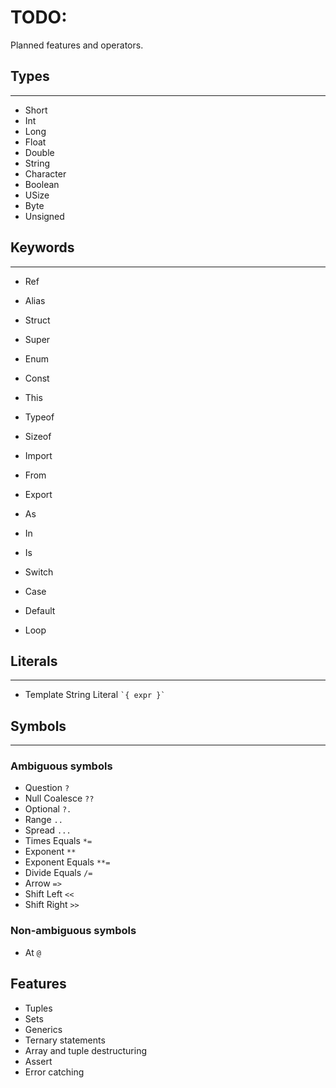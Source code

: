 # TODO:
Planned features and operators.
## Types
___
- Short
- Int
- Long
- Float
- Double
- String
- Character
- Boolean
- USize
- Byte
- Unsigned

## Keywords
___
- Ref
- Alias
- Struct
- Super
- Enum
- Const
- This   
- Typeof
- Sizeof

- Import
- From
- Export

- As 
- In
- Is

- Switch
- Case
- Default
- Loop

## Literals
___
- Template String Literal `` `{ expr }` ``

## Symbols
___
### Ambiguous symbols
- Question       `?`
- Null Coalesce   `??`
- Optional       `?.`
- Range          `..`
- Spread         `...`
- Times Equals    `*=`
- Exponent       `**`
- Exponent Equals `**=`
- Divide Equals   `/=`
- Arrow          `=>` 
- Shift Left      `<<`
- Shift Right     `>>`

### Non-ambiguous symbols
- At             `@`

## Features
- Tuples
- Sets
- Generics
- Ternary statements
- Array and tuple destructuring
- Assert
- Error catching
